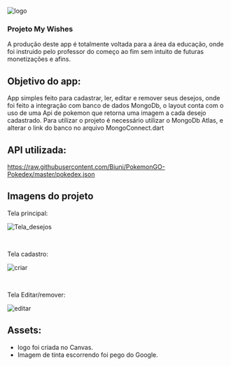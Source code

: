 ![logo](https://user-images.githubusercontent.com/79286738/191979124-850f9fc9-16dc-41fc-83ad-de55e63849f1.png)

### Projeto My Wishes


A produção deste app é totalmente voltada para a área da educação, onde foi instruido pelo professor do começo ao fim sem intuito de futuras monetizações e  afins.

## Objetivo do app:

App simples feito para cadastrar, ler, editar e remover seus desejos, onde foi feito a integração com banco de dados MongoDb, o layout conta com o uso de uma Api de pokemon que retorna uma imagem a cada desejo cadastrado. Para utilizar o projeto é necessário utilizar o MongoDb Atlas, e alterar o link do banco no arquivo MongoConnect.dart 


## API utilizada:
https://raw.githubusercontent.com/Biuni/PokemonGO-Pokedex/master/pokedex.json




## Imagens do projeto

Tela principal:

![Tela_desejos](https://user-images.githubusercontent.com/79286738/191980454-fbb1dfab-2864-4a6d-8ecb-b584d5ffebee.png)

<br>

Tela cadastro:

![criar](https://user-images.githubusercontent.com/79286738/191980582-f87390f1-c728-4df8-b419-7f89c32772e0.png)

<br>


Tela Editar/remover:


![editar](https://user-images.githubusercontent.com/79286738/191980657-bc9810d2-f34f-41a5-baba-51b639801dd0.png)


## Assets:

* logo foi criada no Canvas.
* Imagem de tinta escorrendo foi pego do Google.



